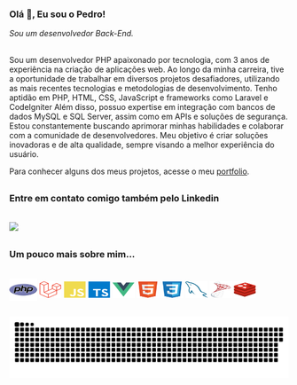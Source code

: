 <!--About session-->
<h3>Olá 👋, Eu sou o Pedro!</h3>
<span><em>Sou um desenvolvedor Back-End.</em></span><br>
<br>
<p>Sou um desenvolvedor PHP apaixonado por tecnologia, com 3 anos de experiência na criação de aplicações web. Ao longo da minha carreira, tive a oportunidade de trabalhar em diversos projetos desafiadores, utilizando as mais recentes tecnologias e metodologias de desenvolvimento. Tenho aptidão em PHP, HTML, CSS, JavaScript e frameworks como Laravel e CodeIgniter Além disso, possuo expertise em integração com bancos de dados MySQL e SQL Server, assim como em APIs e soluções de segurança. Estou constantemente buscando aprimorar minhas habilidades e colaborar com a comunidade de desenvolvedores. Meu objetivo é criar soluções inovadoras e de alta qualidade, sempre visando a melhor experiência do usuário.</p>
Para conhecer alguns dos meus projetos, acesse o meu <a target="_blank" href="https://pedropsilva.com.br/">portfolio</a>.

##

<div> 
  <h3>Entre em contato comigo também pelo Linkedin</h3><br>
  <a href="https://www.linkedin.com/in/pedro-paulo-de-souza-silva/" target="_blank"><img src="https://img.shields.io/badge/-LinkedIn-%230077B5?style=for-the-badge&logo=linkedin&logoColor=white" target="_blank"></a> 
</div>

##

<h3>Um pouco mais sobre mim...</h3>

<div style="display: inline_block"><br>
  <img align="center" title="PHP" alt="Pedro-PHP" height="40" width="50" src="https://raw.githubusercontent.com/devicons/devicon/master/icons/php/php-original.svg">
  <img align="center" title="Laravel" alt="Pedro-Laravel" height="30" width="40" src="https://raw.githubusercontent.com/devicons/devicon/master/icons/laravel/laravel-original.svg">
  <img align="center" title="Javascript" alt="Pedro-Js" height="30" width="40" src="https://raw.githubusercontent.com/devicons/devicon/master/icons/javascript/javascript-plain.svg">
  <img align="center" title="Typescript" alt="Pedro-Ts" height="30" width="40" src="https://raw.githubusercontent.com/devicons/devicon/master/icons/typescript/typescript-plain.svg">
  <img align="center" title="Vue.js" alt="Pedro-Vue" height="30" width="40" src="https://raw.githubusercontent.com/devicons/devicon/master/icons/vuejs/vuejs-original.svg">
  <img align="center" title="HTML 5" alt="Pedro-HTML" height="30" width="40" src="https://raw.githubusercontent.com/devicons/devicon/master/icons/html5/html5-original.svg">
  <img align="center" title="CSS 3" alt="Pedro-CSS" height="30" width="40" src="https://raw.githubusercontent.com/devicons/devicon/master/icons/css3/css3-original.svg">
  <img align="center" title="MySQL" alt="Pedro-Mysql" height="30" width="40" src="https://raw.githubusercontent.com/devicons/devicon/master/icons/mysql/mysql-original.svg">
  <img align="center" title="Microsoft SQL Server" alt="Pedro-Mysql" height="30" width="40" src="https://raw.githubusercontent.com/devicons/devicon/master/icons/microsoftsqlserver/microsoftsqlserver-original.svg">
  <img align="center" title="Redis" alt="Pedro-Redis" height="30" width="40" src="https://raw.githubusercontent.com/devicons/devicon/master/icons/redis/redis-original.svg">
</div>

##

![snake gif](https://github.com/pedro-p-silva/pedro-p-silva/blob/output/github-contribution-grid-snake-dark.svg)
